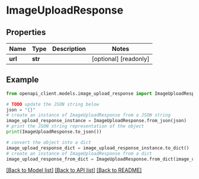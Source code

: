 # ImageUploadResponse


## Properties

Name | Type | Description | Notes
------------ | ------------- | ------------- | -------------
**url** | **str** |  | [optional] [readonly] 

## Example

```python
from openapi_client.models.image_upload_response import ImageUploadResponse

# TODO update the JSON string below
json = "{}"
# create an instance of ImageUploadResponse from a JSON string
image_upload_response_instance = ImageUploadResponse.from_json(json)
# print the JSON string representation of the object
print(ImageUploadResponse.to_json())

# convert the object into a dict
image_upload_response_dict = image_upload_response_instance.to_dict()
# create an instance of ImageUploadResponse from a dict
image_upload_response_from_dict = ImageUploadResponse.from_dict(image_upload_response_dict)
```
[[Back to Model list]](../README.md#documentation-for-models) [[Back to API list]](../README.md#documentation-for-api-endpoints) [[Back to README]](../README.md)


